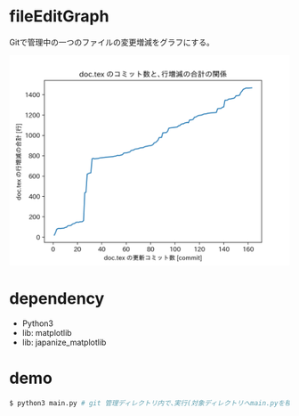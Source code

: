 # fileEditGraph

Gitで管理中の一つのファイルの変更増減をグラフにする｡

![デモ画像](https://raw.githubusercontent.com/TakuKitamura/fileEditGraph/master/demo.png "デモ")

# dependency
- Python3
- lib: matplotlib
- lib: japanize_matplotlib

# demo
```sh
$ python3 main.py # git 管理ディレクトリ内で､実行(対象ディレクトリへmain.pyを移動させる)｡内部のfile_nameの値を対象ファイルパスに書き換える｡
```
